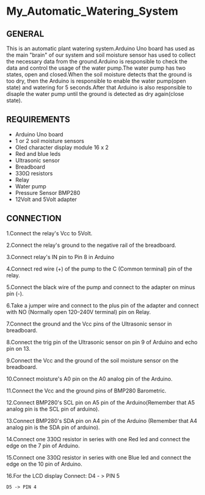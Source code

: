 # My_Automatic_Watering_System

## GENERAL
This is an automatic plant watering system.Arduino Uno board has used as the main "brain" of our system and soil moisture sensor has used to collect the necessary data from the ground.Arduino is responsible to check the data and control the usage of the water pump.The water pump has two states, open and closed.When the soil moisture detects that the ground is too dry, then the Arduino is responsible to enable the water pump(open state) and watering for 5 seconds.After that Arduino is also responsible to disaple the water pump until the ground is detected as dry again(close state).

## REQUIREMENTS

* Arduino Uno board
* 1 or 2 soil moisture sensors
* Oled character display module 16 x 2 
* Red and blue leds
* Ultrasonic sensor
* Breadboard
* 330Ω resistors
* Relay
* Water pump
* Pressure Sensor BMP280
* 12Volt and 5Volt adapter

## CONNECTION
1.Connect the relay's Vcc to 5Volt.

2.Connect the relay's ground to the negative rail of the breadboard.

3.Connect relay's IN pin to Pin 8 in Arduino

4.Connect red wire (+) of the pump to the C (Common terminal) pin of the relay.

5.Connect the black wire of the pump and connect to the adapter on minus pin (-).

6.Take a jumper wire and connect to the plus pin of the adapter and connect with NO (Normally open 120–240V terminal) pin on Relay.

7.Connect the ground and the Vcc pins of the Ultrasonic sensor in breadboard.

8.Connect the trig pin of the Ultrasonic sensor on pin 9 of Arduino and echo pin on 13.

9.Connect the Vcc and the ground of the soil moisture sensor on the breadboard.

10.Connect moisture's A0 pin on the A0 analog pin of the Arduino.

11.Connect the Vcc and the ground pins of BMP280 Barometric.

12.Connect BMP280's SCL pin on A5 pin of the Arduino(Remember that A5 analog pin is the SCL pin of arduino).

13.Connect BMP280's SDA pin on A4 pin of the Arduino (Remember that A4 analog pin is the SDA pin of arduino).

14.Connect one 330Ω resistor in series with one Red led and connect the edge on the 7 pin of Arduino.

15.Connect one 330Ω resistor in series with one Blue led and connect the edge on the 10 pin of Arduino.

16.For the LCD display Connect:
    D4 - > PIN 5 
    
    D5 -> PIN 4
